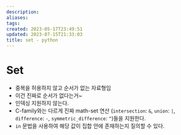 ```yaml
---
description:
aliases: 
tags: 
created: 2023-05-17T23:49:51
updated: 2023-07-15T21:33:03
title: set - python
---
```


# Set

- 중복을 허용하지 않고 순서가 없는 자료형임
- 이건 진짜로 순서가 없다는거~
- 인덱싱 지원하지 않는다.
- C-family와는 다르게 진짜 math-set 연산 (`intersection`: `&`, `union`: `|`, `difference`: `-`, `symmetric_difference`: `^`)들을 지원한다.
- `in` 문법을 사용하여 해당 값이 집합 안에 존재하는지 질의할 수 있다.
